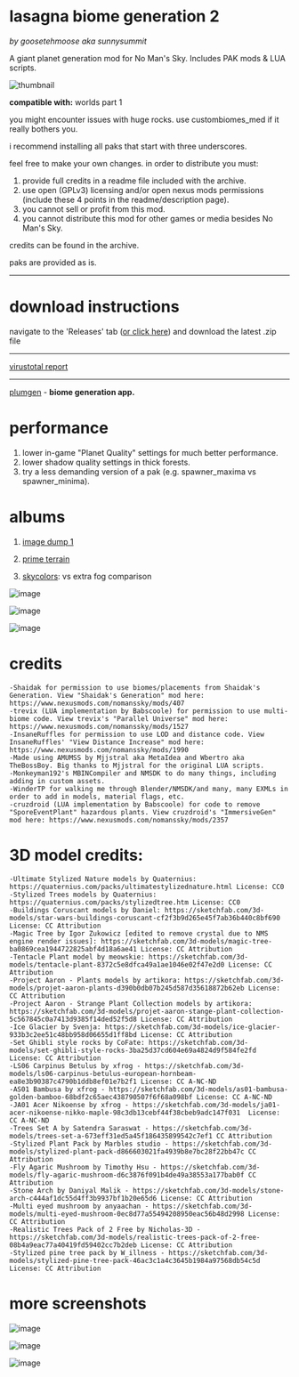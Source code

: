 # lasagna biome generation 2
*by goosetehmoose aka sunnysummit*

A giant planet generation mod for No Man's Sky. Includes PAK mods & LUA scripts.

![thumbnail](https://i.imgur.com/brZBg1X.jpeg)

**compatible with:** worlds part 1

you might encounter issues with huge rocks. use custombiomes_med if it really bothers you.

i recommend installing all paks that start with three underscores.

feel free to make your own changes. in order to distribute you must:
1. provide full credits in a readme file included with the archive.
2. use open (GPLv3) licensing and/or open nexus mods permissions (include these 4 points in the readme/description page).
3. you cannot sell or profit from this mod.
4. you cannot distribute this mod for other games or media besides No Man's Sky.

credits can be found in the archive.

paks are provided as is.

---
# download instructions
navigate to the 'Releases' tab ([or click here](https://github.com/SunnySummit/Lasagna_Biome_Generation_2/releases)) and download the latest .zip file

---
[virustotal report](https://www.virustotal.com/gui/file/1bac57d6930cc78d5a838489194c5ddd0fb984b31b5e4dac8f88cf7dfdbd3ced/detection)

---

[plumgen](https://github.com/SunnySummit/PLUMGEN/releases) - **biome generation app.**

# performance

1. lower in-game "Planet Quality" settings for much better performance.
2. lower shadow quality settings in thick forests.
3. try a less demanding version of a pak (e.g. spawner_maxima vs spawner_minima).

# albums

1. [image dump 1](https://imgur.com/a/7i6oG51)

2. [prime terrain](https://imgur.com/a/primeterrain-album-lasagna-environments-mod-SS6PYdZ)

3. [skycolors](https://i.imgur.com/CY8Quzs.jpeg): vs extra fog comparison

![image](https://i.imgur.com/5NTW0jZ.jpeg)

![image](https://i.imgur.com/GXhAWfM.jpeg)

![image](https://i.imgur.com/rO20TBL.jpeg)

# credits
	-Shaidak for permission to use biomes/placements from Shaidak's Generation. View "Shaidak's Generation" mod here: https://www.nexusmods.com/nomanssky/mods/407
	-trevix (LUA implementation by Babscoole) for permission to use multi-biome code. View trevix's "Parallel Universe" mod here: https://www.nexusmods.com/nomanssky/mods/1527
	-InsaneRuffles for permission to use LOD and distance code. View InsaneRuffles' "View Distance Increase" mod here: https://www.nexusmods.com/nomanssky/mods/1990
	-Made using AMUMSS﻿ by Mjjstral aka MetaIdea and Wbertro aka TheBossBoy. Big thanks to Mjjstral for the original LUA scripts.
	-Monkeyman192's MBINCompiler﻿ and NMSDK to do many things, including adding in custom assets.
	-WinderTP for walking me through Blender/NMSDK/and many, many EXMLs in order to add in models, material flags, etc.
	-cruzdroid (LUA implementation by Babscoole) for code to remove "SporeEventPlant" hazardous plants. View cruzdroid's "ImmersiveGen" mod here: https://www.nexusmods.com/nomanssky/mods/2357


# 3D model credits:
	-Ultimate Stylized Nature models by Quaternius: https://quaternius.com/packs/ultimatestylizednature.html License: CC0
	-Stylized Trees models by Quaternius: https://quaternius.com/packs/stylizedtree.htm License: CC0
	-Buildings Coruscant models by Daniel: https://sketchfab.com/3d-models/star-wars-buildings-coruscant-cf2f3b9d265e45f7ab36b440c8bf690 License: CC Attribution
	-Magic Tree by Igor Zukowicz [edited to remove crystal due to NMS engine render issues]: https://sketchfab.com/3d-models/magic-tree-ba0869cea1944722825abf4d18a6ae41 License: CC Attribution
	-Tentacle Plant model by meowskie: https://sketchfab.com/3d-models/tentacle-plant-8372c5e8dfca49a1ae1046e02f47e2d0 License: CC Attribution
	-Project Aaron - Plants models by artikora: https://sketchfab.com/3d-models/projet-aaron-plants-d390b0db07b245d587d35618872b62eb License: CC Attribution
	-Project Aaron - Strange Plant Collection models by artikora: https://sketchfab.com/3d-models/projet-aaron-stange-plant-collection-5c567845c0a7413d9385f14ded52f5d8 License: CC Attribution
	-Ice Glacier by Svenja: https://sketchfab.com/3d-models/ice-glacier-933b3c2ee51c48bb958d06655d1ff8bd License: CC Attribution
	-Set Ghibli style rocks by CoFate: https://sketchfab.com/3d-models/set-ghibli-style-rocks-3ba25d37cd604e69a4824d9f584fe2fd License: CC Attribution
	-LS06 Carpinus Betulus by xfrog - https://sketchfab.com/3d-models/ls06-carpinus-betulus-european-hornbeam-ea8e3b90387c4790b1ddb8ef01e7b2f1 License: CC A-NC-ND
	-AS01 Bambusa by xfrog - https://sketchfab.com/3d-models/as01-bambusa-golden-bamboo-68bdf2c65aec438790507f6f68a098bf License: CC A-NC-ND
	-JA01 Acer Nikoense by xfrog - https://sketchfab.com/3d-models/ja01-acer-nikoense-nikko-maple-98c3db13cebf44f38cbeb9adc147f031  License: CC A-NC-ND
	-Trees Set A by Satendra Saraswat - https://sketchfab.com/3d-models/trees-set-a-673eff31ed5a45f186435899542c7ef1 CC Attribution
	-Stylized Plant Pack by Marbles studio - https://sketchfab.com/3d-models/stylized-plant-pack-d866603021fa4939b8e7bc28f22bb47c CC Attribution
	-Fly Agaric Mushroom by Timothy Hsu - https://sketchfab.com/3d-models/fly-agaric-mushroom-d6c3876f091b4de49a38553a177bab0f CC Attribution
	-Stone Arch by Daniyal Malik - https://sketchfab.com/3d-models/stone-arch-c444af1dc55d4ff3b9937bf1b20e65d6 License: CC Attribution
	-Multi eyed mushroom by anyaachan - https://sketchfab.com/3d-models/multi-eyed-mushroom-0ec8d77a55494208950eac56b48d2998 License: CC Attribution
	-Realistic Trees Pack of 2 Free by Nicholas-3D - https://sketchfab.com/3d-models/realistic-trees-pack-of-2-free-08b4a9eac77a40419fd59402cc7b2deb License: CC Attribution
	-Stylized pine tree pack by W_illness - https://sketchfab.com/3d-models/stylized-pine-tree-pack-46ac3c1a4c3645b1984a97568db54c5d License: CC Attribution 

# more screenshots

![image](https://i.imgur.com/oDZDLpW.jpeg)

![image](https://i.imgur.com/BDVyJJT.jpeg)

![image](https://i.imgur.com/XpKkaJ8.jpeg)
